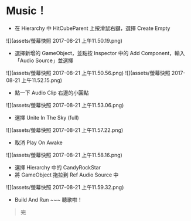 # Music！

- 在 Hierarchy 中 HitCubeParent 上按滑鼠右鍵，選擇 Create Empty

![](assets/螢幕快照 2017-08-21 上午11.50.19.png)

- 選擇新增的 GameObject，並點按 Inspector 中的 Add Component，輸入「Audio Source」並選擇

![](assets/螢幕快照 2017-08-21 上午11.50.56.png)
![](assets/螢幕快照 2017-08-21 上午11.52.15.png)

- 點一下 Audio Clip 右邊的小圓點

![](assets/螢幕快照 2017-08-21 上午11.53.06.png)

- 選擇 Unite In The Sky (full) 

![](assets/螢幕快照 2017-08-21 上午11.57.22.png)

- 取消 Play On Awake

![](assets/螢幕快照 2017-08-21 上午11.58.16.png)

- 選擇 Hierarchy 中的 CandyRockStar
- 將 GameObject 拖拉到 Ref Audio Source 中

![](assets/螢幕快照 2017-08-21 上午11.59.32.png)

- Build And Run ~~~ 聽歌啦！

> 完